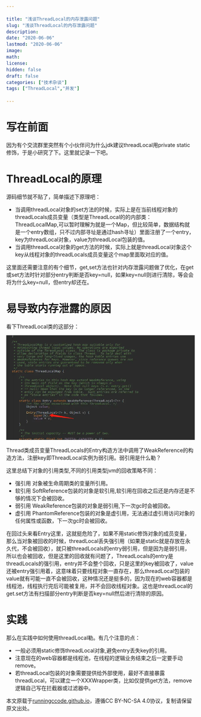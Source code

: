```yaml
---

title: "浅谈ThreadLocal的内存泄露问题"
slug: "浅谈ThreadLocal的内存泄露问题"
description:
date: "2020-06-06"
lastmod: "2020-06-06"
image:
math:
license:
hidden: false
draft: false
categories: ["技术杂谈"]
tags: ["ThreadLocal","并发"]

---
```

# 写在前面
因为有个交流群里突然有个小伙伴问为什么jdk建议threadLocal用private static修饰，于是小研究了下。这里就记录一下吧。
# ThreadLocal的原理
源码细节就不贴了，简单描述下原理吧：
- 当调用threadLocal对象的set方法的时候，实际上是在当前线程对象的threadLocals成员变量（类型是ThreadLocal的的内部类：ThreadLocalMap,可以暂时理解为就是一个Map，但比较简单，数据结构就是一个entry数组，只不过内部寻址是通过hash寻址）里面注册了一个entry，key为threadLocal对象，value为threadLocal包装的值。
- 当调用threadLocal对象的get方法的时候，实际上就是threadLocal对象这个key从线程对象的threadLocals成员变量这个map里面取对应的值。

这里面还需要注意的有个细节，get,set方法也针对内存泄露问题做了优化，在get或set方法时针对部分entry判断是否key=null，如果key=null则进行清除，等会会将为什么key=null，但entry却还在。
# 易导致内存泄露的原因
看下ThreadLocal类的这部分：

![img.png](img.png)

Thread类成员变量ThreadLocals的Entry构造方法中调用了WeakReference的构造方法，注册key即ThreadLocal实例为弱引用。弱引用是什么勒？

这里总结下对象的引用类型,不同的引用类型jvm的回收策略不同：

- 强引用 对象被生命周期类的变量所引用。
- 软引用 SoftReference包装的对象是软引用,软引用在回收之后还是内存还是不够的情况下会被回收。
- 弱引用 WeakReference包装的对象是弱引用,下一次gc时会被回收。
- 虚引用 PhantomReference包装的对象是虚引用，无法通过虚引用访问对象的任何属性或函数，下一次gc时会被回收。

在回过头来看Entry这里，这就挺危险了，如果不用static修饰对象的成员变量，那么当对象被回收的时候，threadLocal丢失强引用（如果是static就是存放在永久代，不会被回收），就只被threadLocals的entry弱引用，但是因为是弱引用，所以也会被回收，但是这里的回收就有问题了，ThreadLocals的entry是threadLocals的强引用，entry并不会整个回收，只是这里的key被回收了，value还被entry强引用着，这意味着只要线程对象一直存在，那么threadLocal包装的value就有可能一直不会被回收，这种情况还是挺多的，因为现在的web容器都是线程池，线程执行完后可能被复用，并不会回收线程对象。这也是threadLocal的get.set方法有扫描部分entry判断是否key=null然后进行清除的原因。

# 实践
那么在实践中如何使用threadLocal勒。有几个注意的点：

- 一般必须用static修饰threadLocal对象,避免entry丢失key的引用。
- 注意现在的web容器都是线程池，在线程的逻辑业务结束之后一定要手动remove。
- 若threadLocal包装的对象需要提供给外部使用，最好不直接暴露threadLocal，可以建立一个XXXWrapper类，比如仅提供get方法，remove逻辑自己写在拦截器或过滤器中。













本文原载于[runningccode.github.io](https://runningccode.github.io)，遵循CC BY-NC-SA 4.0协议，复制请保留原文出处。